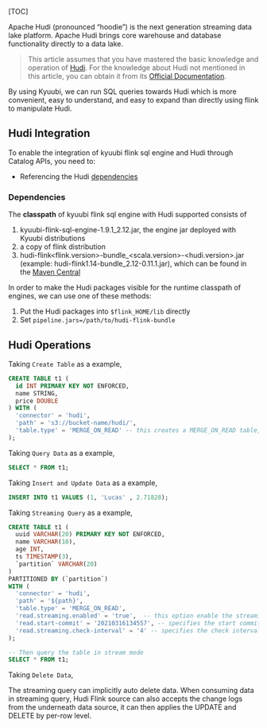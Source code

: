 [TOC]

Apache Hudi (pronounced “hoodie”) is the next generation streaming data lake platform. Apache Hudi brings core warehouse and database functionality directly to a data lake.

> This article assumes that you have mastered the basic knowledge and operation of [Hudi](https://hudi.apache.org/). For the knowledge about Hudi not mentioned in this article, you can obtain it from its [Official Documentation](https://hudi.apache.org/docs/overview).

By using Kyuubi, we can run SQL queries towards Hudi which is more convenient, easy to understand, and easy to expand than directly using flink to manipulate Hudi.

Hudi Integration
------------------------------------------------------------------------------------------------------------------------------

To enable the integration of kyuubi flink sql engine and Hudi through Catalog APIs, you need to:

*   Referencing the Hudi [dependencies](#flink-hudi-deps)

### Dependencies

The **classpath** of kyuubi flink sql engine with Hudi supported consists of

1.  kyuubi-flink-sql-engine-1.9.1_2.12.jar, the engine jar deployed with Kyuubi distributions
2.  a copy of flink distribution
3.  hudi-flink<flink.version>-bundle_<scala.version>-<hudi.version>.jar (example: hudi-flink1.14-bundle\_2.12-0.11.1.jar), which can be found in the [Maven Central](https://mvnrepository.com/artifact/org.apache.hudi)

In order to make the Hudi packages visible for the runtime classpath of engines, we can use one of these methods:

1.  Put the Hudi packages into `$flink_HOME/lib` directly
2.  Set `pipeline.jars=/path/to/hudi-flink-bundle`

Hudi Operations
----------------------------------------------------------------------------------------------------------------------------

Taking `Create Table` as a example,

```sql
CREATE TABLE t1 (
  id INT PRIMARY KEY NOT ENFORCED,
  name STRING,
  price DOUBLE
) WITH (
  'connector' = 'hudi',
  'path' = 's3://bucket-name/hudi/',
  'table.type' = 'MERGE_ON_READ' -- this creates a MERGE_ON_READ table, by default is COPY_ON_WRITE
);
```

Taking `Query Data` as a example,

```sql
SELECT * FROM t1;
```

Taking `Insert and Update Data` as a example,

```sql
INSERT INTO t1 VALUES (1, 'Lucas' , 2.71828);
```

Taking `Streaming Query` as a example,

```sql
CREATE TABLE t1 (
  uuid VARCHAR(20) PRIMARY KEY NOT ENFORCED,
  name VARCHAR(10),
  age INT,
  ts TIMESTAMP(3),
  `partition` VARCHAR(20)
)
PARTITIONED BY (`partition`)
WITH (
  'connector' = 'hudi',
  'path' = '${path}',
  'table.type' = 'MERGE_ON_READ',
  'read.streaming.enabled' = 'true',  -- this option enable the streaming read
  'read.start-commit' = '20210316134557', -- specifies the start commit instant time
  'read.streaming.check-interval' = '4' -- specifies the check interval for finding new source commits, default 60s.
);

-- Then query the table in stream mode
SELECT * FROM t1;
```

Taking `Delete Data`,

The streaming query can implicitly auto delete data. When consuming data in streaming query, Hudi Flink source can also accepts the change logs from the underneath data source, it can then applies the UPDATE and DELETE by per-row level.

